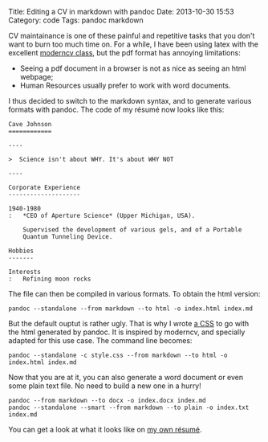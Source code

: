 Title: Editing a CV in markdown with pandoc
Date: 2013-10-30 15:53
Category: code
Tags: pandoc markdown

CV maintainance is one of these painful and repetitive tasks that you
don't want to burn too much time on.  For a while, I have been using latex
with the excellent [moderncv class](http://www.ctan.org/pkg/moderncv), but
the pdf format has annoying limitations:

- Seeing a pdf document in a browser is not as nice as seeing an html
  webpage;
- Human Resources usually prefer to work with word documents.

I thus decided to switch to the markdown syntax, and to generate various
formats with pandoc. The code of my résumé now looks like this:

    Cave Johnson
    ============
    
    ----
    
    >  Science isn't about WHY. It's about WHY NOT
    
    ----
    
    Corporate Experience
    --------------------
    
    1940-1980
    :   *CEO of Aperture Science* (Upper Michigan, USA).
    
        Supervised the development of various gels, and of a Portable
        Quantum Tunneling Device.
    
    Hobbies
    -------
    
    Interests
    :   Refining moon rocks

The file can then be compiled in various formats. To obtain the html
version:

    pandoc --standalone --from markdown --to html -o index.html index.md

But the default ouptut is rather ugly. That is why I wrote [a
CSS](//resume.chmd.fr/style.css) to go with the html generated by pandoc.
It is inspired by moderncv, and specially adapted for this use case. The
command line becomes:

    pandoc --standalone -c style.css --from markdown --to html -o index.html index.md

Now that you are at it, you can also generate a word document or even some
plain text file. No need to build a new one in a hurry!

    pandoc --from markdown --to docx -o index.docx index.md
    pandoc --standalone --smart --from markdown --to plain -o index.txt index.md

You can get a look at what it looks like on [my own
résumé](//resume.chmd.fr).
